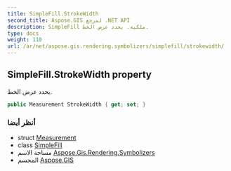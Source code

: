 ```yaml
---
title: SimpleFill.StrokeWidth
second_title: Aspose.GIS لمرجع .NET API
description: SimpleFill ملكية. يحدد عرض الخط.
type: docs
weight: 110
url: /ar/net/aspose.gis.rendering.symbolizers/simplefill/strokewidth/
---
```

## SimpleFill.StrokeWidth property

يحدد عرض الخط.

```csharp
public Measurement StrokeWidth { get; set; }
```

### أنظر أيضا

* struct [Measurement](../../../aspose.gis.rendering/measurement/)
* class [SimpleFill](../)
* مساحة الاسم [Aspose.Gis.Rendering.Symbolizers](../../simplefill/)
* المجسم [Aspose.GIS](../../../)


